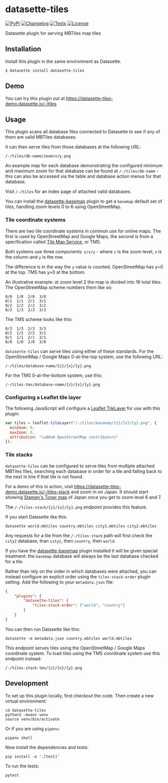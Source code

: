 # datasette-tiles

[![PyPI](https://img.shields.io/pypi/v/datasette-tiles.svg)](https://pypi.org/project/datasette-tiles/)
[![Changelog](https://img.shields.io/github/v/release/simonw/datasette-tiles?include_prereleases&label=changelog)](https://github.com/simonw/datasette-tiles/releases)
[![Tests](https://github.com/simonw/datasette-tiles/workflows/Test/badge.svg)](https://github.com/simonw/datasette-tiles/actions?query=workflow%3ATest)
[![License](https://img.shields.io/badge/license-Apache%202.0-blue.svg)](https://github.com/simonw/datasette-tiles/blob/main/LICENSE)

Datasette plugin for serving MBTiles map tiles

## Installation

Install this plugin in the same environment as Datasette.

    $ datasette install datasette-tiles

## Demo

You can try this plugin out at https://datasette-tiles-demo.datasette.io/-/tiles

## Usage

This plugin scans all database files connected to Datasette to see if any of them are valid MBTiles databases.

It can then serve tiles from those databases at the following URL:

    /-/tiles/db-name/zoom/x/y.png

An example map for each database demonstrating the configured minimum and maximum zoom for that database can be found at `/-/tiles/db-name` - this can also be accessed via the table and database action menus for that database.

Visit `/-/tiles` for an index page of attached valid databases.

You can install the [datasette-basemap](https://datasette.io/plugins/datasette-basemap) plugin to get a `basemap` default set of tiles, handling zoom levels 0 to 6 using OpenStreetMap.

### Tile coordinate systems

There are two tile coordinate systems in common use for online maps. The first is used by OpenStreetMap and Google Maps, the second is from a specification called [Tile Map Service](https://en.wikipedia.org/wiki/Tile_Map_Service), or TMS.

Both systems use three components: `z/x/y` - where `z` is the zoom level, `x` is the column and `y` is the row.

The difference is in the way the `y` value is counted. OpenStreetMap has y=0 at the top. TMS has y=0 at the bottom.

An illustrative example: at zoom level 2 the map is divided into 16 total tiles. The OpenStreetMap scheme numbers them like so:

    0/0  1/0  2/0  3/0
    0/1  1/1  2/1  3/1
    0/2  1/2  2/2  3/2
    0/3  1/3  2/3  3/3

The TMS scheme looks like this:

    0/3  1/3  2/3  3/3
    0/2  1/2  2/2  3/2
    0/1  1/1  2/1  3/1
    0/0  1/0  2/0  3/0

`datasette-tiles` can serve tiles using either of these standards. For the OpenStreetMap / Google Maps 0-at-the-top system, use the following URL:

    /-/tiles/database-name/{z}/{x}/{y}.png

For the TMS 0-at-the-bottom system, use this:

    /-/tiles-tms/database-name/{z}/{x}/{y}.png

### Configuring a Leaflet tile layer

The following JavaScript will configure a [Leaflet TileLayer](https://leafletjs.com/reference-1.7.1.html#tilelayer) for use with this plugin:

```javascript
var tiles = leaflet.tileLayer("/-/tiles/basemap/{z}/{x}/{y}.png", {
  minZoom: 0,
  maxZoom: 6,
  attribution: "\u00a9 OpenStreetMap contributors"
});
```

### Tile stacks

`datasette-tiles` can be configured to serve tiles from multiple attached MBTiles files, searching each database in order for a tile and falling back to the next in line if that tile is not found.

For a demo of this in action, visit https://datasette-tiles-demo.datasette.io/-/tiles-stack and zoom in on Japan. It should start showing [Stamen's Toner map](maps.stamen.com) of Japan once you get to zoom level 6 and 7.

The `/-/tiles-stack/{z}/{x}/{y}.png` endpoint provides this feature.

If you start Datasette like this:

    datasette world.mbtiles country.mbtiles city1.mbtiles city2.mbtiles

Any requests for a tile from the `/-/tiles-stack` path will first check the `city2` database, than `city1`, then `country`, then `world`.

If you have the [datasette-basemap](https://datasette.io/plugins/datasette-basemap) plugin installed it will be given special treatment: the `basemap` database will always be the last database checked for a tile.

Rather than rely on the order in which databases were attached, you can instead configure an explicit order using the `tiles-stack-order` plugin setting. Add the following to your `metadata.json` file:

```json
{
    "plugins": {
        "datasette-tiles": {
            "tiles-stack-order": ["world", "country"]
        }
    }
}
```

You can then run Datasette like this:

    datasette -m metadata.json country.mbtiles world.mbtiles

This endpoint serves tiles using the OpenStreetMap / Google Maps coordinate system. To load tiles using the TMS coordinate system use this endpoint instead:

    /-/tiles-stack-tms/{z}/{x}/{y}.png

## Development

To set up this plugin locally, first checkout the code. Then create a new virtual environment:

    cd datasette-tiles
    python3 -mvenv venv
    source venv/bin/activate

Or if you are using `pipenv`:

    pipenv shell

Now install the dependencies and tests:

    pip install -e '.[test]'

To run the tests:

    pytest
